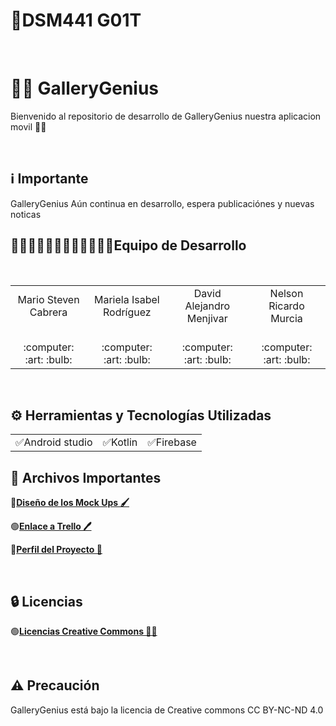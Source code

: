 # 📱DSM441 G01T

<br>

# 🔴🔵 GalleryGenius
Bienvenido al repositorio de desarrollo de GalleryGenius nuestra aplicacion movil 👋🏻

<br>

## ℹ️ Importante
GalleryGenius Aún continua en desarrollo, espera  publicaciónes y nuevas noticas
   <br>
   
<h2>👨🏻‍💻👨🏻‍💻👨🏻‍💻👩🏻‍💻Equipo de Desarrollo </h2>
<div style={padding: 10px}>
  <table style={margin: 0 auto}>
  <tr align="center">
    <td>Mario Steven Cabrera</td>
    <td>Mariela Isabel Rodríguez</td>
    <td>David Alejandro Menjivar</td>
    <td>Nelson Ricardo Murcia</td>
  </tr>
    <tr align="center">
    <td><br> :computer: :art: :bulb:</td>
    <td><br> :computer: :art: :bulb:</td>
    <td><br> :computer: :art: :bulb:</td>
    <td><br> :computer: :art: :bulb:</td>
  </tr>
</table>
</div>
<br>

## ⚙️ Herramientas y Tecnologías Utilizadas
<table>

  <tr align="center">
    <td>✅Android studio </td>
    <td>✅Kotlin</td>
    <td>✅Firebase</td>

  </tr>
</table>


## 📝 Archivos Importantes
🔴[**Diseño de los Mock Ups 🖌**](https://www.figma.com/design/Dxqv9KMfVSPMEjloIrW9x0/DSM-PROYECTO-CATEDRA-DISE%C3%91OS?node-id=0-1&t=zYOxJ1Uvja7JQGzF-1)<br>

🟢[**Enlace a Trello 🖊️**](https://trello.com/invite/b/66cf92384eb94c1aa5eca600/ATTI62e1cafea91d0f76cd54a11536dddf7f2C860B72/proyecto-de-catedra-dsm)

🔵[**Perfil del Proyecto 📗**](https://github.com/Cabrera437/Proyecto-de-catedra-DSM/blob/master/Fase%201%20Proyecto%20de%20DSM%20.pdf)


<br>

## 🔒 Licencias
🟢[**Licencias Creative Commons 📃📃**](https://creativecommons.org/licenses/by-nc-nd/4.0)


<br>

## ⚠️ Precaución
GalleryGenius está bajo la licencia de Creative commons CC BY-NC-ND 4.0
<br>





